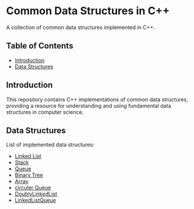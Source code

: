 # Common Data Structures in  C++

A collection of common data structures implemented in C++.

## Table of Contents

- [Introduction](#introduction)
- [Data Structures](#data-structures)

## Introduction

This repository contains C++ implementations of common data structures, providing a resource for understanding and using fundamental data structures in computer science.

## Data Structures

List of implemented data structures:

- [Linked List](https://github.com/Abdoosaeid/Data-Structure/blob/master/Linked_listcpp)
- [Stack](https://github.com/Abdoosaeid/Data-Structure/blob/master/Stack.cpp)
- [Queue](https://github.com/Abdoosaeid/Data-Structure/blob/master/queue.cpp)
- [Binary Tree](https://github.com/Abdoosaeid/Data-Structure/blob/master/binaryTree.cpp)
- [Array](https://github.com/Abdoosaeid/Data-Structure/blob/master/Array.cpp)
- [circuler Queue](https://github.com/Abdoosaeid/Data-Structure/blob/master/circuler%20Queue.cpp)
- [DoublyLinkedList](https://github.com/Abdoosaeid/Data-Structure/blob/master/DoublyLinkedList.cpp)
- [LinkedListQueue](https://github.com/Abdoosaeid/Data-Structure/blob/master/LinkedListQueue.cpp)
 

 